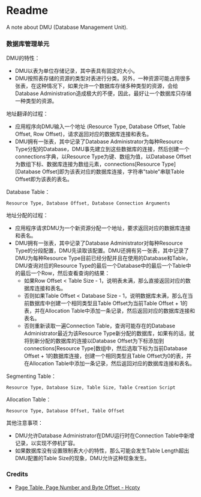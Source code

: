 # Readme
A note about DMU (Database Management Unit).

### 数据库管理单元

DMU的特性：
- DMU以表为单位存储记录，其中表具有固定的大小。
- DMU按照表存储的资源的类型对表进行分类。另外，一种资源可能占用很多张表，在这种情况下，如果允许一个数据库存储多种类型的资源，会给Database Administration造成极大的不便，因此，最好让一个数据库只存储一种类型的资源。

地址翻译的过程：
- 应用程序向DMU输入一个地址 (Resource Type, Database Offset, Table Offset, Row Offset)，请求返回对应的数据库连接和表名。
- DMU拥有一张表，其中记录了Database Administrator为每种Resource Type分配的Database，DMU事先建立到这些数据库的连接，然后创建一个connections字典，以Resource Type为键、数组为值，以Database Offset为数组下标、数据库连接为数组元素，connections\[Resource Type\]\[Database Offset\]即为该表对应的数据库连接，字符串"table"串联Table Offset即为该表的表名。

Database Table：
```
Resource Type, Database Offset, Database Connection Arguments
```

地址分配的过程：
- 应用程序请求DMU为一个新资源分配一个地址，要求返回对应的数据库连接和表名。
- DMU拥有一张表，其中记录了Database Administrator对每种Resource Type的分段配置，DMU先读取该配置。DMU还拥有另一张表，其中记录了DMU为每种Resource Type目前已经分配并且在使用的Database和Table，DMU查询对应的Resource Type的最后一个Database中的最后一个Table中的最后一个Row，然后查看查询的结果：
  - 如果Row Offset < Table Size - 1，说明表未满，那么直接返回对应的数据库连接和表名。
  - 否则如果Table Offset < Database Size - 1，说明数据库未满，那么在当前数据库中创建一个相同类型且Table Offset为当前Table Offset + 1的表，并在Allocation Table中添加一条记录，然后返回对应的数据库连接和表名。
  - 否则重新读取一遍Connection Table，查询可能存在的Database Administrator最近为该Resource Type新分配的数据库，如果有的话，就将到新分配的数据库的连接以Database Offset为下标添加到connections\[Resource Type\]数组中，然后选取下标为当前Database Offset + 1的数据库连接，创建一个相同类型且Table Offset为0的表，并在Allocation Table中添加一条记录，然后返回对应的数据库连接和表名。

Segmenting Table：
```
Resource Type, Database Size, Table Size, Table Creation Script
```

Allocation Table：
```
Resource Type, Database Offset, Table Offset
```

其他注意事项：
- DMU允许Database Administrator在DMU运行时在Connection Table中新增记录，以实现不停机扩容。
- 如果数据库没有设置限制表大小的特性，那么可能会发生Table Length超出DMU配置的Table Size的现象，DMU允许这种现象发生。

### Credits
- [Page Table, Page Number and Byte Offset - Hcpty](https://github.com/hcpty/page-table-page-number-and-byte-offset)
